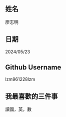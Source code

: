 姓名
----
廖志明

日期
----
2024/05/23

Github Username
---------------
lzm961228lzm

我最喜歡的三件事
---------------
讀國，英，數